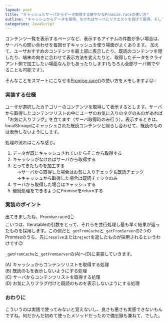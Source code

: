 ```yaml
---
layout: post
title: "キャッシュとサーバからデータ取得する鮮やかなPromise.raceの使い方"
outline: "キャッシュからデータを取得、なければサーバにリクエストを投げて取得。そして取得したものを加工して返す。なんてことをPromise.race()を使って簡単にやれると気持ちいいです。"
categories: JavaScript
---
```


コンテンツ一覧を表示するページなど、表示するアイテムの件数が多い場合は、サーバへの問い合わせを毎回せずキャッシュを使う場面がよくあります。
加えて、ユーザおすすめのコンテンツを最上部に表示したり、既読のコンテンツを隠したり、端末の向きに合わせて表示方法を変えたりと、取得したデータをクライアント側で加工したい場面なんかもあったりします(もちろん全部サーバ側でやることも可能です）。

そんなことをスマートにこなせる[Promise.race()](https://www.promisejs.org/api/#Promise_race)の使い方をメモしますよ😌💡


### 実装する仕様

ユーザが選択したカテゴリーのコンテンツを取得して表示するとします。サーバから取得したコンテンツリストの中にユーザのお気に入りのタグのものがあれば「お気に入りフラグ」を立てます（サーバ取得時のみ行う）。表示するときは、localStorageにキャッシュされた既読コンテンツと照らし合わせて、既読のものは表示しないようにします。

処理の流れはこんな感じ。

1. データが既にキャッシュされていたらそこから取得する
2. キャッシュがなければサーバから取得する
3. とってきたものを加工する  
　→サーバから取得した場合はお気に入りチェック＆既読チェック  
　→キャッシュから取得した場合は既読チェックのみ
4. サーバから取得した場合はキャッシュする
5. 後続処理をできるようにPromiseをreturnする


### 実装のポイント
<script src="https://gist.github.com/aloerina01/13fa540af3b6d750f69811c2d6507e81.js"></script>

出てきましたね、Promise.race()👆  
こいつは、Iteratableの引数をとって、それらを並行処理し最も早く結果が返ったものを採用します。この例だと`_getFromCache`と`_getFromServer`の2つのPromiseのうち、先に`resolve`または`reject`を返したものが採用されるというわけです😉

`_getFromCache`と`_getFromServer`の(A)〜(D)に実装していきます。

(A) キャッシュからコンテンツリストを取得する処理  
(B) 既読のもを表示しないようにする処理  
(C) サーバからコンテンツリストを取得する処理  
(D) お気に入りフラグ付けと既読のものを表示しないようにする処理  

### おわりに
こういうのは実践で使ってみないと覚えないし、良さも悪さも実感できないもんですね。何だかんだ初めて使ったメソッドだったので備忘録も兼ねて、でした。
